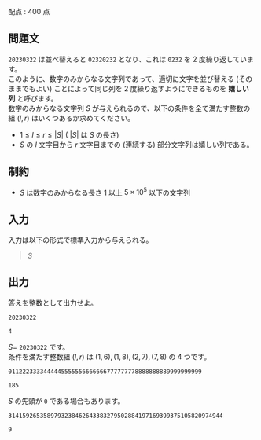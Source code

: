 配点 : $400$ 点

## 問題文

`20230322` は並べ替えると `02320232` となり、これは `0232` を $2$ 度繰り返しています。<br>
このように、数字のみからなる文字列であって、適切に文字を並び替える (そのままでもよい) ことによって同じ列を $2$ 度繰り返すようにできるものを **嬉しい列** と呼びます。<br>
数字のみからなる文字列 $S$ が与えられるので、以下の条件を全て満たす整数の組 $(l,r)$ はいくつあるか求めてください。

- $1 \le l \le r \le |S|$ ( $|S|$ は $S$ の長さ)
- $S$ の $l$ 文字目から $r$ 文字目までの (連続する) 部分文字列は嬉しい列である。

## 制約

- $S$ は数字のみからなる長さ $1$ 以上 $5 \times 10^5$ 以下の文字列

## 入力

入力は以下の形式で標準入力から与えられる。

> $S$

## 出力

答えを整数として出力せよ。

```input1
20230322
```

```output1
4
```

$S=$ `20230322` です。<br>
条件を満たす整数組 $(l,r)$ は $(1,6),(1,8),(2,7),(7,8)$ の $4$ つです。

```input2
0112223333444445555556666666777777778888888889999999999
```

```output2
185
```

$S$ の先頭が `0` である場合もあります。

```input3
3141592653589793238462643383279502884197169399375105820974944
```

```output3
9
```